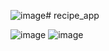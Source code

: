 ![image](https://github.com/user-attachments/assets/78f26db9-3dce-48ce-8d6c-e710709dde68)# recipe_app

![image](https://github.com/user-attachments/assets/699b2675-f3c5-4a7c-a8d1-5484f5b424e6)
![image](https://github.com/user-attachments/assets/cd7fc2aa-c93a-4414-b967-7ed1ca1fe71a)
